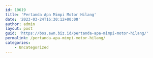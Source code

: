 ```yaml
---
id: 10619
title: 'Pertanda Apa Mimpi Motor Hilang'
date: '2023-03-24T16:30:12+00:00'
author: admin
layout: post
guid: 'https://bos.awn.biz.id/pertanda-apa-mimpi-motor-hilang/'
permalink: /pertanda-apa-mimpi-motor-hilang/
categories:
    - Uncategorized
---
```


